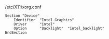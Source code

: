 /etc/X11/xorg.conf 
```
Section "Device" 
    Identifier  "Intel Graphics" 
    Driver      "intel" 
    Option      "Backlight"  "intel_backlight" 
EndSection 
```
